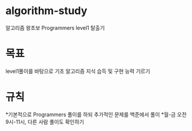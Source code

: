 # algorithm-study
알고리즘 왕초보 Programmers level1 탈출기


# 목표
level1풀이를 바탕으로 기초 알고리즘 지식 습득 및 구현 능력 기르기


# 규칙
*기본적으로 Programmers 풀이를 하되 추가적인 문제를 백준에서 풀이
*월-금 오전 9시-11시, 다른 사람 풀이도 확인하기

